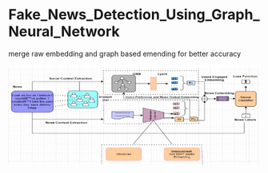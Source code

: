 # Fake_News_Detection_Using_Graph_Neural_Network
merge raw embedding and graph based emending for better accuracy


<p align = 'center'>
  <img src = './utils/qq.jpg' align = 'center'>
</p>
